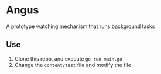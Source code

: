 # Angus

A prototype watching mechanism that runs background tasks

## Use

1. Clone this repo, and execute `go run main.go` 
2. Change the `content/test` file and modify the file

